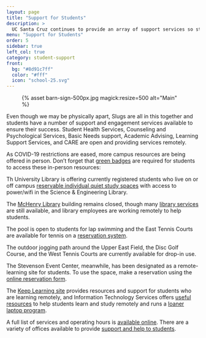 ```yaml
---
layout: page
title: "Support for Students"
description: >
  UC Santa Cruz continues to provide an array of support services so students—on campus or remote—can continue to thrive both personally and academically during this uncertain time.
menu: "Support for Students"
order: 5
sidebar: true
left_col: true
category: student-support
front:
  bg: "#8d91c7ff"
  color: "#fff"
  icon: "school-25.svg"
---
```


<figure class="inline-image right">
{% asset barn-sign-500px.jpg magick:resize=500 alt="Main" %}</figure>

Even though we may be physically apart, Slugs are all in this together and students have a number of support and engagement services available to ensure their success. Student Health Services, Counseling and Psychological Services, Basic Needs support, Academic Advising, Learning Support Services, and CARE are open and providing services remotely. 

As COVID-19 restrictions are eased, more campus resources are being offered in person. Don’t forget that [green badges](https://healthcenter.ucsc.edu/services/covid-19/covid19-students.html) are required for students to access these in-person resources:

Th University Library is offering currently registered students who live on or off campus [reservable individual quiet study spaces](https://news.ucsc.edu/2021/02/reserve-study-space.html) with access to power/wifi in the Science & Engineering Library.

The [McHenry Library](https://library.ucsc.edu/) building remains closed, though many [library services](https://guides.library.ucsc.edu/remote-access) are still available, and library employees are working remotely to help students.

The pool is open to students for lap swimming and the East Tennis Courts are available for tennis on a [reservation system](https://campusrec.ucsc.edu/Program/GetProducts?classification=26e7654b-b3c6-45de-ac5e-967a7ade45c3). 

The outdoor jogging path around the Upper East Field, the Disc Golf Course, and the West Tennis Courts are currently available for drop-in use. 

The Stevenson Event Center, meanwhile, has been designated as a remote-learning site for students. To use the space, make a reservation using the [online reservation form](https://ucscsec.youcanbook.me).

The [Keep Learning site](https://keeplearning.ucsc.edu) provides resources and support for students who are learning remotely, and Information Technology Services offers [useful resources](https://its.ucsc.edu/covid-19/students-remotely.html) to help students learn and study remotely and runs a [loaner laptop program](https://its.ucsc.edu/covid-19/students-remotely.html#loaner).

A full list of services and operating hours is [available online](/support-for-students/campus-services). There are a variety of offices available to provide [support and help to students](/support-for-students/resources). 


